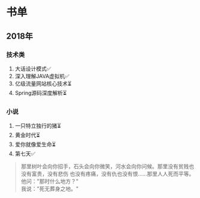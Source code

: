 # 书单
<authorAndTime dateTime='2018-04-27 19:35:06'/>

## 2018年
### 技术类
1. 大话设计模式:white_check_mark:
2. 深入理解JAVA虚拟机:white_check_mark:
3. 亿级流量网站核心技术:hourglass_flowing_sand:
4. Spring源码深度解析:hourglass_flowing_sand:
### 小说
1. 一只特立独行的猪:hourglass_flowing_sand:
2. 黄金时代:hourglass_flowing_sand:
3. 爱你就像爱生命:hourglass_flowing_sand:
4. 第七天:white_check_mark:
> 那里树叶会向你招手，石头会向你微笑，河水会向你问候。那里没有贫贱也没有富贵，没有悲伤
也没有疼痛，没有仇也没有恨……那里人人死而平等。<br/>
> 他问："那时什么地方？"<br/>
> 我说："死无葬身之地。"<br/>
